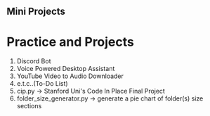 ## Mini Projects 
# Practice and Projects
1. Discord Bot
2. Voice Powered Desktop Assistant
3. YouTube Video to Audio Downloader
4. e.t.c..(To-Do List)
5. cip.py -> Stanford Uni's Code In Place Final Project
6. folder_size_generator.py -> generate a pie chart of folder(s) size sections
